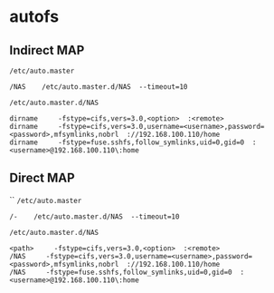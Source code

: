 # autofs

## Indirect MAP

`/etc/auto.master`
```
/NAS    /etc/auto.master.d/NAS  --timeout=10
```

`/etc/auto.master.d/NAS`
```
dirname     -fstype=cifs,vers=3.0,<option>  :<remote>
dirname     -fstype=cifs,vers=3.0,username=<username>,password=<password>,mfsymlinks,nobrl  ://192.168.100.110/home
dirname     -fstype=fuse.sshfs,follow_symlinks,uid=0,gid=0  :<username>@192.168.100.110\:home
```

## Direct MAP
``
`/etc/auto.master`
```
/-    /etc/auto.master.d/NAS  --timeout=10
```

`/etc/auto.master.d/NAS`
```
<path>     -fstype=cifs,vers=3.0,<option>  :<remote>
/NAS     -fstype=cifs,vers=3.0,username=<username>,password=<password>,mfsymlinks,nobrl  ://192.168.100.110/home
/NAS     -fstype=fuse.sshfs,follow_symlinks,uid=0,gid=0  :<username>@192.168.100.110\:home
```
